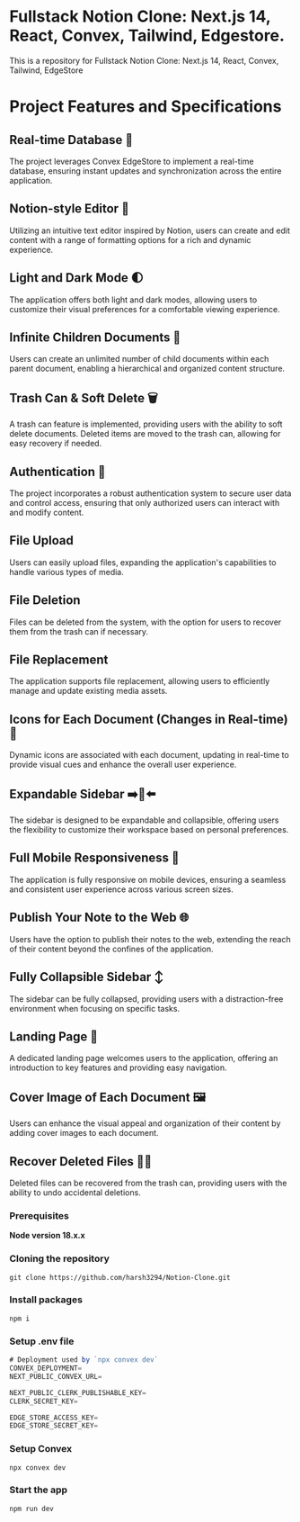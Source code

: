 # Fullstack Notion Clone: Next.js 14, React, Convex, Tailwind, Edgestore.

This is a repository for Fullstack Notion Clone: Next.js 14, React, Convex, Tailwind, EdgeStore

# Project Features and Specifications

## Real-time Database 🔗

The project leverages Convex EdgeStore to implement a real-time database, ensuring instant updates and synchronization across the entire application.

## Notion-style Editor 📝

Utilizing an intuitive text editor inspired by Notion, users can create and edit content with a range of formatting options for a rich and dynamic experience.

## Light and Dark Mode 🌓

The application offers both light and dark modes, allowing users to customize their visual preferences for a comfortable viewing experience.

## Infinite Children Documents 🌲

Users can create an unlimited number of child documents within each parent document, enabling a hierarchical and organized content structure.

## Trash Can & Soft Delete 🗑️

A trash can feature is implemented, providing users with the ability to soft delete documents. Deleted items are moved to the trash can, allowing for easy recovery if needed.

## Authentication 🔐

The project incorporates a robust authentication system to secure user data and control access, ensuring that only authorized users can interact with and modify content.

## File Upload

Users can easily upload files, expanding the application's capabilities to handle various types of media.

## File Deletion

Files can be deleted from the system, with the option for users to recover them from the trash can if necessary.

## File Replacement

The application supports file replacement, allowing users to efficiently manage and update existing media assets.

## Icons for Each Document (Changes in Real-time) 🌠

Dynamic icons are associated with each document, updating in real-time to provide visual cues and enhance the overall user experience.

## Expandable Sidebar ➡️🔀⬅️

The sidebar is designed to be expandable and collapsible, offering users the flexibility to customize their workspace based on personal preferences.

## Full Mobile Responsiveness 📱

The application is fully responsive on mobile devices, ensuring a seamless and consistent user experience across various screen sizes.

## Publish Your Note to the Web 🌐

Users have the option to publish their notes to the web, extending the reach of their content beyond the confines of the application.

## Fully Collapsible Sidebar ↕️

The sidebar can be fully collapsed, providing users with a distraction-free environment when focusing on specific tasks.

## Landing Page 🛬

A dedicated landing page welcomes users to the application, offering an introduction to key features and providing easy navigation.

## Cover Image of Each Document 🖼️

Users can enhance the visual appeal and organization of their content by adding cover images to each document.

## Recover Deleted Files 🔄📄

Deleted files can be recovered from the trash can, providing users with the ability to undo accidental deletions.

### Prerequisites

**Node version 18.x.x**

### Cloning the repository

```shell
git clone https://github.com/harsh3294/Notion-Clone.git
```

### Install packages

```shell
npm i
```

### Setup .env file

```js
# Deployment used by `npx convex dev`
CONVEX_DEPLOYMENT=
NEXT_PUBLIC_CONVEX_URL=

NEXT_PUBLIC_CLERK_PUBLISHABLE_KEY=
CLERK_SECRET_KEY=

EDGE_STORE_ACCESS_KEY=
EDGE_STORE_SECRET_KEY=
```

### Setup Convex

```shell
npx convex dev

```

### Start the app

```shell
npm run dev
```
